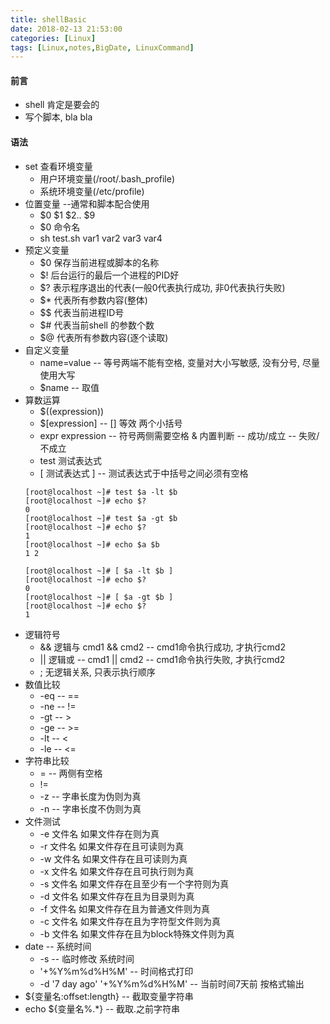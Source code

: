 ```yaml
---
title: shellBasic
date: 2018-02-13 21:53:00
categories: [Linux]
tags: [Linux,notes,BigDate, LinuxCommand]
---
```

#### 前言
* shell 肯定是要会的
* 写个脚本, bla bla
#### 语法
* set 查看环境变量
    * 用户环境变量(/root/.bash_profile)
    * 系统环境变量(/etc/profile)
* 位置变量 --通常和脚本配合使用
    * $0 $1 $2.. $9
    * $0 命令名
    * sh test.sh var1 var2 var3 var4
* 预定义变量
    * $0 保存当前进程或脚本的名称
    * $! 后台运行的最后一个进程的PID好
    * $? 表示程序退出的代表(一般0代表执行成功, 非0代表执行失败)
    * $* 代表所有参数内容(整体)
    * $$ 代表当前进程ID号
    * $# 代表当前shell 的参数个数
    * $@ 代表所有参数内容(逐个读取)
* 自定义变量
    * name=value -- 等号两端不能有空格, 变量对大小写敏感, 没有分号, 尽量使用大写
    * $name -- 取值
* 算数运算
    * $((expression))
    * $[expression] -- [] 等效 两个小括号
    * expr expression -- 符号两侧需要空格
& 内置判断 -- 成功/成立 -- 失败/不成立
    * test 测试表达式
    * [ 测试表达式 ] -- 测试表达式于中括号之间必须有空格
    ```jshelllanguage
    [root@localhost ~]# test $a -lt $b
    [root@localhost ~]# echo $?
    0
    [root@localhost ~]# test $a -gt $b
    [root@localhost ~]# echo $?
    1
    [root@localhost ~]# echo $a $b
    1 2

    ```
    ```jshelllanguage
    [root@localhost ~]# [ $a -lt $b ]
    [root@localhost ~]# echo $?
    0
    [root@localhost ~]# [ $a -gt $b ]
    [root@localhost ~]# echo $?
    1
    ```
* 逻辑符号
    * && 逻辑与 cmd1 && cmd2 -- cmd1命令执行成功, 才执行cmd2
    * || 逻辑或 -- cmd1 || cmd2 -- cmd1命令执行失败, 才执行cmd2
    * ; 无逻辑关系, 只表示执行顺序
* 数值比较
    * -eq -- ==
    * -ne -- !=
    * -gt -- >
    * -ge -- >=
    * -lt -- <
    * -le -- <=
* 字符串比较
    * = -- 两侧有空格
    * !=
    * -z -- 字串长度为伪则为真
    * -n -- 字串长度不伪则为真
* 文件测试
    * -e 文件名 如果文件存在则为真
    * -r 文件名 如果文件存在且可读则为真
    * -w 文件名 如果文件存在且可读则为真
    * -x 文件名 如果文件存在且可执行则为真
    * -s 文件名 如果文件存在且至少有一个字符则为真
    * -d 文件名 如果文件存在且为目录则为真
    * -f 文件名 如果文件存在且为普通文件则为真
    * -c 文件名 如果文件存在且为字符型文件则为真
    * -b 文件名 如果文件存在且为block特殊文件则为真
* date -- 系统时间
    * -s -- 临时修改 系统时间
    * '+%Y%m%d%H%M' -- 时间格式打印
    * -d '7 day ago' '+%Y%m%d%H%M' -- 当前时间7天前 按格式输出 
* ${变量名:offset:length} -- 截取变量字符串
* echo ${变量名%.*} -- 截取.之前字符串

    